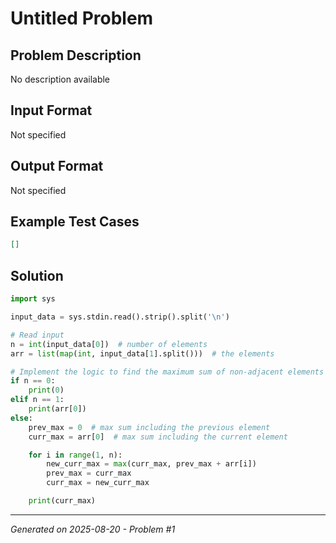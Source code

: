 # Untitled Problem

## Problem Description
No description available

## Input Format
Not specified

## Output Format
Not specified

## Example Test Cases
```json
[]
```

## Solution
```python
import sys

input_data = sys.stdin.read().strip().split('\n')

# Read input
n = int(input_data[0])  # number of elements
arr = list(map(int, input_data[1].split()))  # the elements

# Implement the logic to find the maximum sum of non-adjacent elements
if n == 0:
    print(0)
elif n == 1:
    print(arr[0])
else:
    prev_max = 0  # max sum including the previous element
    curr_max = arr[0]  # max sum including the current element

    for i in range(1, n):
        new_curr_max = max(curr_max, prev_max + arr[i])
        prev_max = curr_max
        curr_max = new_curr_max

    print(curr_max)
```

---
*Generated on 2025-08-20 - Problem #1*